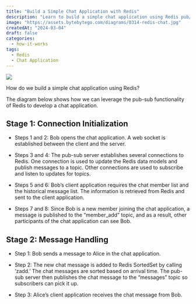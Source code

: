 ```yaml
---
title: "Build a Simple Chat Application with Redis"
description: "Learn to build a simple chat application using Redis pub/sub."
image: "https://assets.bytebytego.com/diagrams/0314-redis-chat.jpg"
createdAt: "2024-03-04"
draft: false
categories:
  - how-it-works
tags:
  - Redis
  - Chat Application
---
```


![](https://assets.bytebytego.com/diagrams/0314-redis-chat.jpg)

How do we build a simple chat application using Redis?

The diagram below shows how we can leverage the pub-sub functionality of Redis to develop a chat application.

## Stage 1: Connection Initialization

*   Steps 1 and 2: Bob opens the chat application. A web socket is established between the client and the server.

*   Steps 3 and 4: The pub-sub server establishes several connections to Redis. One connection is used to update the Redis data models and publish messages to a topic. Other connections are used to subscribe and listen to updates for topics.

*   Steps 5 and 6: Bob’s client application requires the chat member list and the historical message list. The information is retrieved from Redis and sent to the client application.

*   Steps 7 and 8: Since Bob is a new member joining the chat application, a message is published to the “member\_add” topic, and as a result, other participants of the chat application can see Bob.

## Stage 2: Message Handling

*   Step 1: Bob sends a message to Alice in the chat application.

*   Step 2: The new chat message is added to Redis SortedSet by calling ‘zadd.’ The chat messages are sorted based on arrival time. The pub-sub server then publishes the chat message to the “messages” topic so subscribers can pick it up.

*   Step 3: Alice’s client application receives the chat message from Bob.
